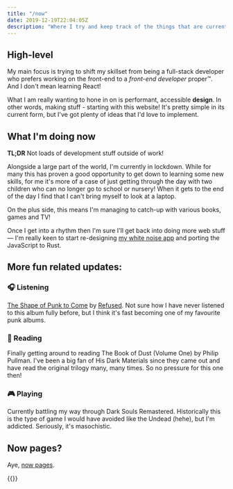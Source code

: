 ```yaml
---
title: "/now"
date: 2019-12-19T22:04:05Z
description: "Where I try and keep track of the things that are currently have my attention."
---
```


## High-level

My main focus is trying to shift my skillset from being a full-stack developer who prefers working on the front-end to a _front-end developer_ proper&trade;. And I don't mean learning React!

What I am really wanting to hone in on is performant, accessible **design**. In other words, making stuff - starting with this website! It's pretty simple in its current form, but I've got plenty of ideas that I'd love to implement.

## What I'm doing now

**TL;DR** Not loads of development stuff outside of work!

Alongside a large part of the world, I'm currently in lockdown. While for many this has proven a good opportunity to get down to learning some new skills, for me it's more of a case of just getting through the day with two children who can no longer go to school or nursery! When it gets to the end of the day I find that I can't bring myself to look at a laptop.

On the plus side, this means I'm managing to catch-up with various books, games and TV!

Once I get into a rhythm then I'm sure I'll get back into doing more web stuff &mdash; I'm really keen to start re-designing [my white noise app](https://bl-rd.github.io/white-noise-app/) and porting the JavaScript to Rust.

## More fun related updates:

### 🎧 Listening

[The Shape of Punk to Come](https://refused.bandcamp.com/album/the-shape-of-punk-to-come) by [Refused](https://www.officialrefused.com/). Not sure how I have never listened to this album fully before, but I think it's fast becoming one of my favourite punk albums.

### 📕 Reading

Finally getting around to reading The Book of Dust (Volume One) by Philip Pullman. I've been a big fan of His Dark Materials since they came out and have read the original trilogy many, many times. So no pressure for this one then!

### 🎮 Playing

Currently battling my way through Dark Souls Remastered. Historically this is the type of game I would have avoided like the Undead (hehe), but I'm addicted. Seriously, it's masochistic.

## Now pages?

Aye, [now pages](https://nownownow.com/about).

{{<signoff>}}